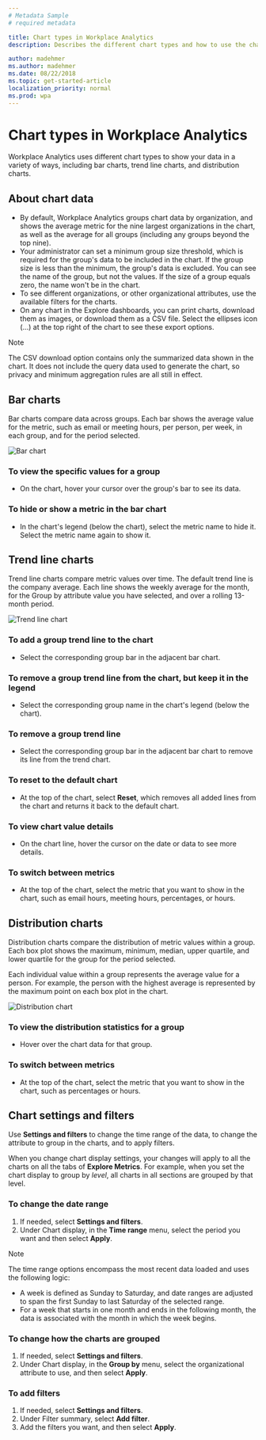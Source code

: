 ```yaml
---
# Metadata Sample
# required metadata

title: Chart types in Workplace Analytics
description: Describes the different chart types and how to use the chart features in Workplace Analytics.

author: madehmer
ms.author: madehmer
ms.date: 08/22/2018
ms.topic: get-started-article
localization_priority: normal 
ms.prod: wpa
---
```


# Chart types in Workplace Analytics

Workplace Analytics uses different chart types to show your data in a variety of ways, including bar charts, trend line charts, and distribution charts.

## About chart data

* By default, Workplace Analytics groups chart data by organization, and shows the average metric for the nine largest organizations in the chart, as well as the average for all groups (including any groups beyond the top nine).
* Your administrator can set a minimum group size threshold, which is required for the group's data to be included in the chart. If the group size is less than the minimum, the group's data is excluded. You can see the name of the group, but not the values. If the size of a group equals zero, the name won't be in the chart.
* To see different organizations, or other organizational attributes, use the available filters for the charts.
* On any chart in the Explore dashboards, you can print charts, download them as images, or download them as a CSV file. Select the ellipses icon (...) at the top right of the chart to see these export options.

> [!Note]
> The CSV download option contains only the summarized data shown in the chart. It does not include the query data used to generate the chart, so privacy and minimum aggregation rules are all still in effect.

## Bar charts

Bar charts compare data across groups. Each bar shows the average value for the metric, such as email or meeting hours, per person, per week, in each group, and for the period selected.

![Bar chart](../Images/WpA/Use/Bar-chart.png)

### To view the specific values for a group

* On the chart, hover your cursor over the group's bar to see its data.

### To hide or show a metric in the bar chart

* In the chart's legend (below the chart), select the metric name to hide it. Select the metric name again to show it.

## Trend line charts

Trend line charts compare metric values over time. The default trend line is the company average. Each line shows the weekly average for the month, for the Group by attribute value you have selected, and over a rolling 13-month period.

![Trend line chart](../Images/WpA/Use/trend-line-chart.png)

### To add a group trend line to the chart

* Select the corresponding group bar in the adjacent bar chart.

### To remove a group trend line from the chart, but keep it in the legend

* Select the corresponding group name in the chart's legend (below the chart).

### To remove a group trend line

* Select the corresponding group bar in the adjacent bar chart to remove its line from the trend chart.

### To reset to the default chart

* At the top of the chart, select **Reset**, which removes all added lines from the chart and returns it back to the default chart.

### To view chart value details

* On the chart line, hover the cursor on the date or data to see more details.

### To switch between metrics

* At the top of the chart, select the metric that you want to show in the chart, such as email hours, meeting hours, percentages, or hours.

## Distribution charts

Distribution charts compare the distribution of metric values within a group. Each box plot shows the maximum, minimum, median, upper quartile, and lower quartile for the group for the period selected.

Each individual value within a group represents the average value for a person. For example, the person with the highest average is represented by the maximum point on each box plot in the chart.

![Distribution chart](../Images/WpA/Use/Distribution-chart.png)

### To view the distribution statistics for a group

* Hover over the chart data for that group.

### To switch between metrics

* At the top of the chart, select the metric that you want to show in the chart, such as percentages or hours.

## Chart settings and filters

Use **Settings and filters** to change the time range of the data, to change the attribute to group in the charts, and to apply filters.

When you change chart display settings, your changes will apply to all the charts on all the tabs of **Explore Metrics**.
For example, when you set the chart display to group by _level_, all charts in all sections are grouped by that level.

### To change the date range

1. If needed, select **Settings and filters**.
2. Under Chart display, in the **Time range** menu, select the period you want and then select **Apply**.

> [!Note]
> The time range options encompass the most recent data loaded and uses the following logic:
> * A week is defined as Sunday to Saturday, and date ranges are adjusted to span the first Sunday to last Saturday of the selected range.
> * For a week that starts in one month and ends in the following month, the data is associated with the month in which the week begins.

### To change how the charts are grouped

1. If needed, select **Settings and filters**.
2. Under Chart display, in the **Group by** menu, select the organizational attribute to use, and then select **Apply**.

### To add filters

1. If needed, select **Settings and filters**.
2. Under Filter summary, select **Add filter**.
3. Add the filters you want, and then select **Apply**.
